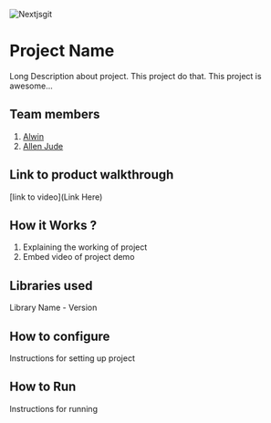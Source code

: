 
![Nextjsgit](https://github.com/user-attachments/assets/d276960c-bfd6-4b41-8ea3-3daa52a0c027)




# Project Name
Long Description about project. This project do that. This project is awesome...
## Team members
1. [Alwin](https://github.com/TH-Activities/saturday-hack-night-template)
2. [Allen Jude](https://github.com/Ajallen14)
## Link to product walkthrough
[link to video](Link Here)
## How it Works ?
1. Explaining the working of project
2. Embed video of project demo
## Libraries used
Library Name - Version
## How to configure
Instructions for setting up project
## How to Run
Instructions for running
